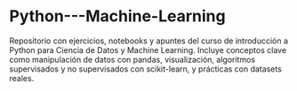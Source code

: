 # Python---Machine-Learning
Repositorio con ejercicios, notebooks y apuntes del curso de introducción a Python para Ciencia de Datos y Machine Learning. Incluye conceptos clave como manipulación de datos con pandas, visualización, algoritmos supervisados y no supervisados con scikit-learn, y prácticas con datasets reales.

